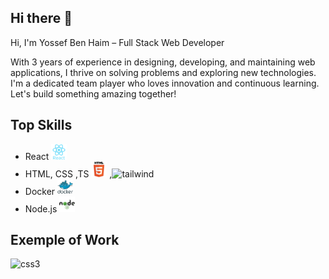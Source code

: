 ## Hi there 👋
Hi, I'm Yossef Ben Haim – Full Stack Web Developer

With 3 years of experience in designing, developing, and maintaining web applications, I thrive on solving problems and exploring new technologies. I'm a dedicated team player who loves innovation and continuous learning. Let's build something amazing together!

## Top Skills
* React  <img src="https://raw.githubusercontent.com/devicons/devicon/master/icons/react/react-original-wordmark.svg" alt="react" width="25" height="25"/>
* HTML, CSS ,TS  <img src="https://raw.githubusercontent.com/devicons/devicon/master/icons/html5/html5-original-wordmark.svg" alt="html5" width="25" height="25"/> ,<img src="https://www.vectorlogo.zone/logos/tailwindcss/tailwindcss-icon.svg" alt="tailwind" width="25" height="25"/> 
* Docker  <img src="https://raw.githubusercontent.com/devicons/devicon/master/icons/docker/docker-original-wordmark.svg" alt="docker" width="25" height="25"/>
* Node.js  <img src="https://raw.githubusercontent.com/devicons/devicon/master/icons/nodejs/nodejs-original-wordmark.svg" alt="nodejs" width="25" height="25"/>

## Exemple of Work

<img src="https://github.com/yossefbenhaim/yossefbenhaim/blob/main/_Spoofy%20-%20Google%20Chrome_%202024-05-24%2015-02-35.gif" alt="css3" width="450" height="250"/> </a> <a href="https://www.docker.com/" target="_blank" rel="noreferrer">
